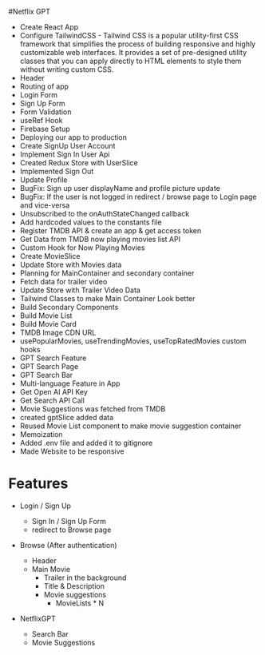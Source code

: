 #Netflix GPT

- Create React App
- Configure TailwindCSS - Tailwind CSS is a popular utility-first CSS framework that simplifies the process of building responsive and highly customizable web interfaces. It provides a set of pre-designed utility classes that you can apply directly to HTML elements to style them without writing custom CSS. 
- Header
- Routing of app
- Login Form 
- Sign Up Form
- Form Validation 
- useRef Hook
- Firebase Setup 
- Deploying our app to production
- Create SignUp User Account 
- Implement Sign In User Api 
- Created Redux Store with UserSlice
- Implemented Sign Out 
- Update Profile
- BugFix: Sign up user displayName and profile picture update 
- BugFix: If the user is not logged in redirect / browse page to Login page and vice-versa 
- Unsubscribed to the onAuthStateChanged callback
- Add hardcoded values to the constants file
- Register TMDB API & create an app & get access token 
- Get Data from TMDB now playing movies list API
- Custom Hook for Now Playing Movies 
- Create MovieSlice
- Update Store with Movies data 
- Planning for MainContainer and secondary container 
- Fetch data for trailer video 
- Update Store with Trailer Video Data 
- Tailwind Classes to make Main Container Look better 
- Build Secondary Components 
- Build Movie List 
- Build Movie Card 
- TMDB Image CDN URL 
- usePopularMovies, useTrendingMovies, useTopRatedMovies custom hooks 
- GPT Search Feature 
- GPT Search Page 
- GPT Search Bar 
- Multi-language Feature in App
- Get Open AI API Key 
- Get Search API Call
- Movie Suggestions was fetched from TMDB 
- created gptSlice added data 
- Reused Movie List component to make movie suggestion container 
- Memoization 
- Added .env file and added it to gitignore 
- Made Website to be responsive 

# Features 
- Login / Sign Up 
    - Sign In / Sign Up Form 
    - redirect to Browse page 

- Browse (After authentication)
    - Header
    - Main Movie 
        - Trailer in the background 
        - Title & Description 
        - Movie suggestions 
            - MovieLists * N 

- NetflixGPT 
    - Search Bar 
    - Movie Suggestions 

